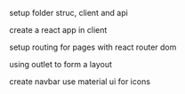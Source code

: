 setup folder struc, client and api 

create a react app in client

setup routing for pages with react router dom

using outlet to form a layout

create navbar 
use material ui for icons